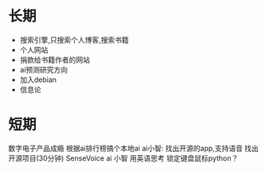 # 长期
- 搜索引擎,只搜索个人博客,搜索书籍
- 个人网站
- 捐款给书籍作者的网站
- ai预测研究方向
- 加入debian
- 信息论

# 短期
数字电子产品成瘾
根据ai排行榜搞个本地ai
ai小智: 找出开源的app,支持语音 找出开源项目(30分钟) SenseVoice 
ai 小智
用英语思考
锁定键盘鼠标python？

